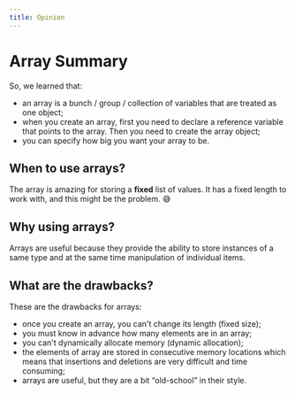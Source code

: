```yaml
---
title: Opinion
---
```


# Array Summary
So, we learned that:
+ an array is a bunch / group / collection of variables that are treated as one object;
+ when you create an array, first you need to declare a reference variable that points to the array. Then you need to create the array object;
+ you can specify how big you want your array to be.

## When to use arrays?
The array is amazing for storing a **fixed** list of values. It has a fixed length to work with, and this might be the problem. :sweat_smile:

## Why using arrays?
Arrays are useful because they provide the ability to store instances of a same type and at the same time manipulation of individual items.


## What are the drawbacks?

These are the drawbacks for arrays:
+ once you create an array, you can't change its length (fixed size);
+ you must know in advance how many elements are in an array;
+ you can't dynamically allocate memory (dynamic allocation);
+ the elements of array are stored in consecutive memory locations which means that insertions and deletions are very difficult and time consuming;
+ arrays are useful, but they are a bit “old-school” in their style.

## Bye 
Thanks for reading :D

<!-- ![Nick bye](https://media.giphy.com/media/19zbJkzHgNsA/giphy.gif) -->
